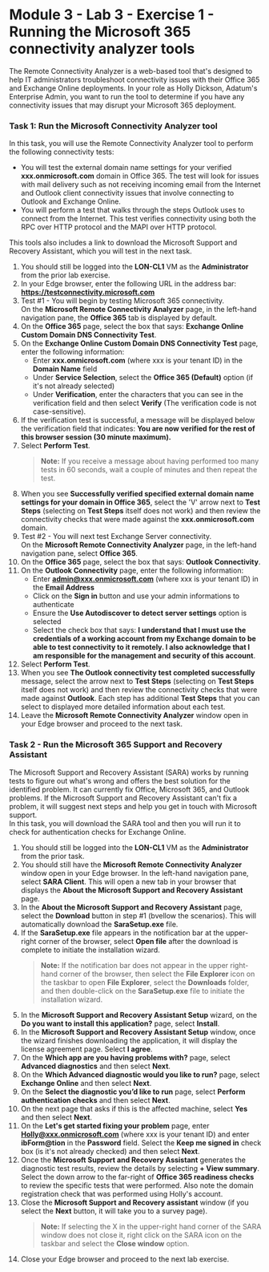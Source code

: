 # Module 3 - Lab 3 - Exercise 1 - Running the Microsoft 365 connectivity analyzer tools
The Remote Connectivity Analyzer is a web-based tool that's designed to help IT administrators troubleshoot connectivity issues with their Office 365 and Exchange Online deployments. In your role as Holly Dickson, Adatum's Enterprise Admin, you want to run the tool to determine if you have any connectivity issues that may disrupt your Microsoft 365 deployment.

### Task 1: Run the Microsoft Connectivity Analyzer tool
In this task, you will use the Remote Connectivity Analyzer tool to perform the following connectivity tests:  
- You will test the external domain name settings for your verified **xxx.onmicrosoft.com** domain in Office 365. The test will look for issues with mail delivery such as not receiving incoming email from the Internet and Outlook client connectivity issues that involve connecting to Outlook and Exchange Online.
- You will perform a test that walks through the steps Outlook uses to connect from the Internet. This test verifies connectivity using both the RPC over HTTP protocol and the MAPI over HTTP protocol.  

This tools also includes a link to download the Microsoft Support and Recovery Assistant, which you will test in the next task.
1. You should still be logged into the **LON-CL1** VM as the **Administrator** from the prior lab exercise. 
1. In your Edge browser, enter the following URL in the address bar: **https://testconnectivity.microsoft.com**
1. Test #1 - You will begin by testing Microsoft 365 connectivity.  
On the **Microsoft Remote Connectivity Analyzer** page, in the left-hand navigation pane, the **Office 365** tab is displayed by default.
1. On the **Office 365** page, select the box that says: **Exchange Online Custom Domain DNS Connectivity Test**.
1. On the **Exchange Online Custom Domain DNS Connectivity Test** page, enter the following information:   
	- Enter **xxx.onmicrosoft.com** (where xxx is your tenant ID) in the **Domain Name** field 
	- Under **Service Selection**, select the **Office 365 (Default)** option (if it's not already selected)
	- Under **Verification**, enter the characters that you can see in the verification field and then select **Verify** (The verification code is not case-sensitive).
1. If the verification test is successful, a message will be displayed below the verification field that indicates: **You are now verified for the rest of this browser session (30 minute maximum).**
1. Select **Perform Test**.
	>**Note:** If you receive a message about having performed too many tests in 60 seconds, wait a couple of minutes and then repeat the test.
1. When you see **Successfully verified specified external domain name settings for your domain in Office 365**, select the 'V' arrow next to **Test Steps** (selecting on **Test Steps** itself does not work) and then review the connectivity checks that were made against the **xxx.onmicrosoft.com** domain.
1. Test #2 - You will next test Exchange Server connectivity.  
On the **Microsoft Remote Connectivity Analyzer** page, in the left-hand navigation pane, select **Office 365**.
1. On the **Office 365** page, select the box that says: **Outlook Connectivity**.
1. On the **Outlook Connectivity** page, enter the following information:  
	- Enter **admin@xxx.onmicrosoft.com** (where xxx is your tenant ID) in the **Email Address**
	- Click on the **Sign in** button and use your admin informations to authenticate
	- Ensure the **Use Autodiscover to detect server settings** option is selected
	- Select the check box that says: **I understand that I must use the credentials of a working account from my Exchange domain to be able to test connectivity to it remotely. I also acknowledge that I am responsible for the management and security of this account**.
1. Select **Perform Test**.
1. When you see **The Outlook connectivity test completed successfully** message, select the arrow next to **Test Steps** (selecting on **Test Steps** itself does not work) and then review the connectivity checks that were made against **Outlook**. Each step has additional **Test Steps** that you can select to displayed more detailed information about each test. 
1. Leave the **Microsoft Remote Connectivity Analyzer** window open in your Edge browser and proceed to the next task.

### Task 2 - Run the Microsoft 365 Support and Recovery Assistant
The Microsoft Support and Recovery Assistant (SARA) works by running tests to figure out what's wrong and offers the best solution for the identified problem. It can currently fix Office, Microsoft 365, and Outlook problems. If the Microsoft Support and Recovery Assistant can't fix a problem, it will suggest next steps and help you get in touch with Microsoft support.  
In this task, you will download the SARA tool and then you will run it to check for authentication checks for Exchange Online.  
1. You should still be logged into the **LON-CL1** VM as the **Administrator** from the prior task.
1. You should still have the **Microsoft Remote Connectivity Analyzer** window open in your Edge browser. In the left-hand navigation pane, select **SARA Client**. This will open a new tab in your browser that displays the **About the Microsoft Support and Recovery Assistant** page.
1. In the **About the Microsoft Support and Recovery Assistant** page, select the **Download** button in step #1 (bvellow the scenarios). This will automatically download the **SaraSetup.exe** file.
1. If the **SaraSetup.exe** file appears in the notification bar at the upper-right corner of the browser, select **Open file** after the download is complete to initiate the installation wizard.
	>**Note:** If the notification bar does not appear in the upper right-hand corner of the browser, then select the **File Explorer** icon on the taskbar to open **File Explorer**, select the **Downloads** folder, and then double-click on the **SaraSetup.exe** file to initiate the installation wizard.
1. In the **Microsoft Support and Recovery Assistant Setup** wizard, on the **Do you want to install this application?** page, select **Install**.
1. In the **Microsoft Support and Recovery Assistant Setup** window, once the wizard finishes downloading the application, it will display the license agreement page. Select **I agree**.
1. On the **Which app are you having problems with?** page, select **Advanced diagnostics** and then select **Next**.
1. On the **Which Advanced diagnostic would you like to run?** page, select **Exchange Online** and then select **Next**.
1. On the **Select the diagnostic you’d like to run** page, select **Perform authentication checks** and then select **Next**.
1. On the next page that asks if this is the affected machine, select **Yes** and then select **Next**.
1. On the **Let's get started fixing your problem** page, enter **Holly@xxx.onmicrosoft.com** (where xxx is your tenant ID) and enter **ibForm@tion** in the **Password** field. Select the **Keep me signed in** check box (is it's not already checked) and then select **Next**.
1. Once the **Microsoft Support and Recovery Assistant** generates the diagnostic test results, review the details by selecting **+ View summary**. Select the down arrow to the far-right of **Office 365 readiness checks** to review the specific tests that were performed. Also note the domain registration check that was performed using Holly's account.
1. Close the **Microsoft Support and Recovery assistant** window (if you select the **Next** button, it will take you to a survey page).
	>**Note:** If selecting the X in the upper-right hand corner of the SARA window does not close it, right click on the SARA icon on the taskbar and  select the **Close window** option. 
1. Close your Edge browser and proceed to the next lab exercise.
